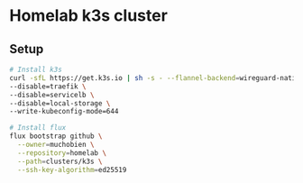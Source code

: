 # Homelab k3s cluster

## Setup

```bash
# Install k3s
curl -sfL https://get.k3s.io | sh -s - --flannel-backend=wireguard-native \
--disable=traefik \
--disable=servicelb \
--disable=local-storage \
--write-kubeconfig-mode=644
```

```bash
# Install flux
flux bootstrap github \
  --owner=muchobien \
  --repository=homelab \
  --path=clusters/k3s \
  --ssh-key-algorithm=ed25519
```
